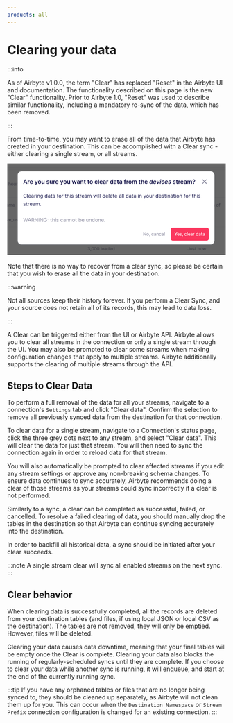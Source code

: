 ```yaml
---
products: all
---
```


# Clearing your data

:::info

As of Airbyte v1.0.0, the term "Clear" has replaced "Reset" in the Airbyte UI and documentation. The functionality described on this page is the new "Clear" functionality. Prior to Airbyte 1.0, "Reset" was used to describe similar functionality, including a mandatory re-sync of the data, which has been removed.

:::

From time-to-time, you may want to erase all of the data that Airbyte has created in your destination. This can be accomplished with a Clear sync - either clearing a single stream, or all streams.

![Are you sure you want to clear data](../.gitbook/assets/clear/are-you-sure-you-want-to-clear.png)

Note that there is no way to recover from a clear sync, so please be certain that you wish to erase all the data in your destination.

:::warning

Not all sources keep their history forever. If you perform a Clear Sync, and your source does not retain all of its records, this may lead to data loss.

:::

A Clear can be triggered either from the UI or Airbyte API. Airbyte allows you to clear all streams in the connection or only a single stream through the UI. You may also be prompted to clear some streams when making configuration changes that apply to multiple streams. Airbyte additionally supports the clearing of multiple streams through the API.

## Steps to Clear Data

To perform a full removal of the data for all your streams, navigate to a connection's `Settings` tab and click "Clear data". Confirm the selection to remove all previously synced data from the destination for that connection.

To clear data for a single stream, navigate to a Connection's status page, click the three grey dots next to any stream, and select "Clear data". This will clear the data for just that stream. You will then need to sync the connection again in order to reload data for that stream.

You will also automatically be prompted to clear affected streams if you edit any stream settings or approve any non-breaking schema changes. To ensure data continues to sync accurately, Airbyte recommends doing a clear of those streams as your streams could sync incorrectly if a clear is not performed.

Similarly to a sync, a clear can be completed as successful, failed, or cancelled. To resolve a failed clearing of data, you should manually drop the tables in the destination so that Airbyte can continue syncing accurately into the destination.

In order to backfill all historical data, a sync should be initiated after your clear succeeds.

:::note
A single stream clear will sync all enabled streams on the next sync.
:::

## Clear behavior

When clearing data is successfully completed, all the records are deleted from your destination tables (and files, if using local JSON or local CSV as the destination). The tables are not removed, they will only be emptied. However, files will be deleted.

Clearing your data causes data downtime, meaning that your final tables will be empty once the Clear is complete. Clearing your data also blocks the running of regularly-scheduled syncs until they are complete. If you choose to clear your data while another sync is running, it will enqueue, and start at the end of the currently running sync.

:::tip
If you have any orphaned tables or files that are no longer being synced to, they should be cleaned up separately, as Airbyte will not clean them up for you. This can occur when the `Destination Namespace` or `Stream Prefix` connection configuration is changed for an existing connection.
:::

